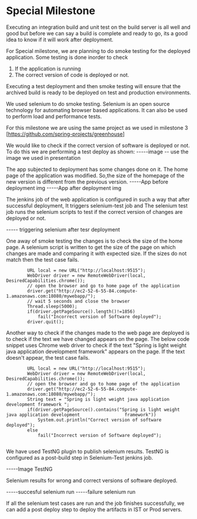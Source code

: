 # Special Milestone

Executing an integration build and unit test on the build server is all well and good but before we can 
say a build is complete and ready to go, its a good idea to know if it will work after deployment.

For Special milestone, we are planning to do smoke testing for the deployed application. Some testing is done 
inorder to check 
1. If the application is running 
2. The correct version of code is deployed or not.

Executing a test deployment and then smoke testing will ensure that the archived build is ready to be deployed on
test and production environments.

We used selenium to do smoke testing. Selenium is an open source technology for automating browser based applications. It can also be used to perform load and performance tests.

For this milestone we are using the same project as we used in milestone 3 [https://github.com/spring-projects/greenhouse]

We would like to check if the correct version of software is deployed or not. To do this we are performing a test deploy as shown:
-----image -- use the image we used in presentation

The app subjected to deployment has some changes done on it. The home page of the application was modified. So,the size of the homepage of the new version is different from the previous version. 
-----App before deployment img
-----App after deployment img
 
The jenkins job of the web application is configured in such a way that after successful deployment, It triggers selenium-test job and The selenium test job runs the selenium scripts to test if the correct version of changes are deployed or not.

----- triggering selenium after tesr deployment
 
One away of smoke testing the changes is to check the size of the home page. A selenium script is written to get the size of the page on which changes are made and comparing it with expected size. If the sizes do not match then the test case fails. 

```
		URL local = new URL("http://localhost:9515");
		WebDriver driver = new RemoteWebDriver(local, DesiredCapabilities.chrome());
		// open the browser and go to home page of the application
		driver.get("http://ec2-52-6-55-84.compute-1.amazonaws.com:18080/mywebapp/");
		// wait 5 seconds and close the browser
		Thread.sleep(5000);
		if(driver.getPageSource().length()!=1856)
			fail("Incorrect version of Software deployed");
		driver.quit();

```

Another way to check if the changes made to the web page are deployed is to check if the text we have changed appears on the page. The below code snippet uses Chrome web driver to check if the text "Spring is light weight java application development framework" appears on the page. If the text doesn't appear, the test case fails. 

```
  		URL local = new URL("http://localhost:9515");
		WebDriver driver = new RemoteWebDriver(local, DesiredCapabilities.chrome());
		// open the browser and go to home page of the application
		driver.get("http://ec2-52-6-55-84.compute-1.amazonaws.com:18080/mywebapp/");
		String text = "Spring is light weight java application development framework ";
		if(driver.getPageSource().contains("Spring is light weight java application development   				framework"))
			System.out.println("Correct version of software deployed");
		else
			fail("Incorrect version of Software deployed");
				
```

We have used TestNG plugin to publish selenium results. TestNG is configured as a post-build step in Selenium-Test jenkins job. 

-----Image TestNG 


Selenium results for wrong and correct versions of software deployed.

-----succesful selenium run
-----failure selenium run


If all the selenium test cases are run and the job finishes successfully, we can add a post deploy step to deploy the artifacts in IST or Prod servers.







